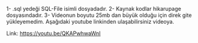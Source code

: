 1- .sql yedeği SQL-File isimli dosyadadır.
2- Kaynak kodlar hikarupage dosyasındadır.
3- Videonun boyutu 25mb dan büyük olduğu için direk gite yükleyemedim. Aşağıdaki youtube linkinden ulaşabilirsiniz videoya.

Link: https://youtu.be/QKAPwhwaWnI
